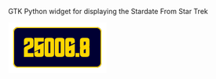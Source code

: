 GTK Python widget for displaying the Stardate From Star Trek

![screenshot.png](https://github.com/Wesidetet19/stardate/blob/main/screenshot.png)
